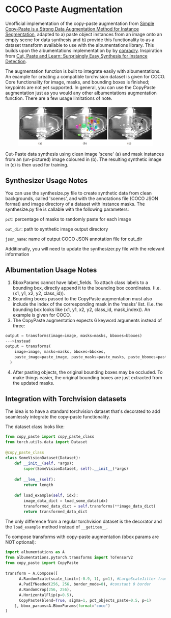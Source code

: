 # COCO Paste Augmentation
Unofficial implementation of the copy-paste augmentation from [Simple Copy-Paste is a Strong Data Augmentation Method for Instance Segmentation](https://arxiv.org/abs/2012.07177v1), adapted to a) paste object instances from an image onto an empty scene for data synthesis and b) provide this functionality to as a dataset transform available to use with the albumentations library. This builds upon the albumentations implementation by by [conradry](https://github.com/conradry/copy-paste-aug). Inspiration from [Cut, Paste and Learn: Surprisingly Easy Synthesis for Instance Detection](https://arxiv.org/abs/1708.01642).

The augmentation function is built to integrate easily with albumentations. An example for creating a compatible torchvision dataset is given for COCO. Core functionality for image, masks, and bounding boxes is finished; keypoints are not yet supported. In general, you can use the CopyPaste augmentation just as you would any other albumentations augmentation function. There are a few usage limitations of note.

<figure>
  <img src="./synthesis-im.png"></img>
</figure>

Cut-Paste data synthesis using clean image 'scene' (a) and mask instances from an (un-pictured)
image coloured in (b). The resulting synthetic image in (c) is then used for training.

## Synthesizer Usage Notes
You can use the synthesize.py file to create synthetic data from clean backgrounds, called 'scenes', and
with the annotations file (COCO JSON format) and image directory of a dataset with instance masks. The
synthesize.py file is callable with the following parameters:

```pct```: percentage of masks to randomly paste for each image

```out_dir```: path to synthetic image output directory

```json_name```: name of output COCO JSON annotation file for out_dir

Additionally, you will need to update the synthesizer.py file with the relevant information


## Albumentation Usage Notes

1. BboxParams cannot have label_fields. To attach class labels to a bounding box, directly append it to the bounding box coordinates. (I.e. (x1, y1, x2, y2, class_id)).
2. Bounding boxes passed to the CopyPaste augmentation must also include the index of the corresponding mask in the 'masks' list. (I.e. the bounding box looks like (x1, y1, x2, y2, class_id, mask_index)). An example is given for COCO.
3. The CopyPaste augmentation expects 6 keyword arguments instead of three:

```python
output = transforms(image=image, masks=masks, bboxes=bboxes)
--->instead
output = transforms(
    image=image, masks=masks, bboxes=bboxes,
    paste_image=paste_image, paste_masks=paste_masks, paste_bboxes=paste_bboxes
  )
```

4. After pasting objects, the original bounding boxes may be occluded. To make things easier,
the original bounding boxes are just extracted from the updated masks.

## Integration with Torchvision datasets

The idea is to have a standard torchvision dataset that's decorated to add seamlessly integrate the
copy-paste functionality.

The dataset class looks like:

```python
from copy_paste import copy_paste_class
from torch.utils.data import Dataset

@copy_paste_class
class SomeVisionDataset(Dataset):
    def __init__(self, *args):
        super(SomeVisionDataset, self).__init__(*args)

    def __len__(self):
        return length

    def load_example(self, idx):
        image_data_dict = load_some_data(idx)
        transformed_data_dict = self.transforms(**image_data_dict)
        return transformed_data_dict

```
The only difference from a regular torchvision dataset is the decorator and the ```load_example``` method
instead of ```__getitem__```.

To compose transforms with copy-paste augmentation (bbox params are NOT optional):


```python
import albumentations as A
from albumentations.pytorch.transforms import ToTensorV2
from copy_paste import CopyPaste

transform = A.Compose([
      A.RandomScale(scale_limit=(-0.9, 1), p=1), #LargeScaleJitter from scale of 0.1 to 2
      A.PadIfNeeded(256, 256, border_mode=0), #constant 0 border
      A.RandomCrop(256, 256),
      A.HorizontalFlip(p=0.5),
      CopyPaste(blend=True, sigma=1, pct_objects_paste=0.5, p=1)
    ], bbox_params=A.BboxParams(format="coco")
)
```
